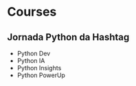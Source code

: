 # Courses

## Jornada Python da Hashtag
- Python Dev
- Python IA
- Python Insights
- Python PowerUp
